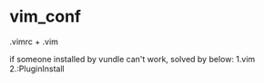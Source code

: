 # vim_conf
.vimrc + .vim

if someone installed by vundle can't work, solved by below:
1.vim
2.:PluginInstall
